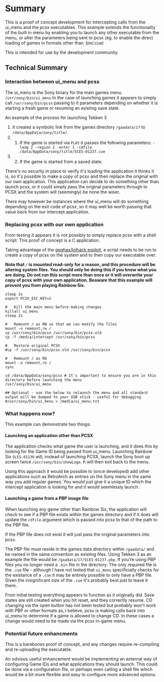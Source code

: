 # Summary
This is a proof of concept development for intercepting calls from the ui_menu and the pcsx executables. This example extends the functionality of the built in menu by enabling you to launch any other executable from the menu, or alter the parameters being sent to pcsx (eg. to enable the direct loading of games in formats other than .bin/.cue)

This is intended for use by the development community.

## Technical Summary

### Interaction between ui_menu and pcsx

The ui_menu is the Sony binary for the main games menu. `/usr/sony/bin/ui_menu` In the case of launching games it appears to simply call `/usr/sony/bin/pcsx` passing to it parameters depending on whether it is starting a fresh game or resuming an existing save state.

An example of the process for launching Tekken 3
1. It creates a symbolic link from the games directory `/gaadata/17` to `/data/AppData/sony/title/`.
2. 1. If the game is started via `PLAY` it passes the following parameters:
`-lang 2 -region 2 -enter 1 -cdfile /data/AppData/sony/title/SCES-01237.cue`
2. 2. If the game is started from a saved state:

There's no security in place to verify it's loading the application it thinks it is, so it's possible to make a copy of pcsx and then replace the original with our own application. This application can decide to do something other than launch pcsx, or it could simply pass the original parameters through to PCSX and the system will (seemingly) be none the wiser.

There may however be instances where the ui_menu will do something depending on the exit code of pcsx, so it may well be worth passing that value back from our intercept application.

### Replacing pcsx with our own application

From testing it appears it is not possibly to simply replace pcsx with a shell script. This proof of concept is a C application.

Taking advantage of the [gpghax/lolhack exploit](https://github.com/justMaku/gpghax), a script needs to be run to create a copy of pcsx on the system and to then copy our executable over. 

**Note that `/` is mounted read-only for a reason, and this procedure will be altering system files. You should only be doing this if you know what you are doing. Do not run this script more than once or it will overwrite your copy of pcsx with your own application. Beaware that this example will prevent you from playing Rainbow Six.**

```shell
sleep 2s
export PCSX_ESC_KEY=2

#   Kill the main menu before making changes
killall ui_menu
sleep 2s

#   Remount / as RW so that we can modify the files
mount -o remount,rw /
cp /usr/sony/bin/pcsx /usr/sony/bin/pcsx.old
cp -f /media/intercept /usr/sony/bin/pcsx

#   Restore original PCSX
#cp -f /usr/sony/bin/pcsx.old /usr/sony/bin/pcsx

#   Remount / as RO
mount -o remount,ro /
sync

cd /data/AppData/sony/pcsx # It's important to ensure you are in this directory before launching the menu
/usr/sony/bin/ui_menu

## Optional - use the below to relaunch the menu and all standard output will be dumped to your USB stick - useful for debugging
#/usr/sony/bin/ui_menu > /media/ui_menu.txt
```
### What happens now?

This example can demonstrate two things:
#### Launching an application other than PCSX
The application checks what game the user is launching, and it does this by looking for the Game ID being passed from ui_menu. Launching Rainbow Six `SLES-01136` will, instead of launching PCSX, launch the Sony boot up screen twice `/usr/sony/bin/showLogo`. It will then exit back to the menu.

Using this approach it would be possible to (once developed) add other applications such as RetroArch as entries on the Sony menu in the same way you add regular games. You would just give it a unique ID which the intercept application is looking for and it would seemlessly launch.

#### Launching a game from a PBP image file
When launching any game other than Rainbow Six, the application will check to see if a PBP file exists within the games directory and if it does will update the `cdfile` argument which is passed into pcsx to that of the path to the PBP file. 

If the PBP file does not exist it will just pass the original parameters into pcsx.

The PBP file must reside in the games data directory within `/gaadata/` and be named in the same convention as existing files. Using Tekken 3 as an example the file would be `/gaadata/17/SCES-01237.pbp`. If you're using PBP files you no longer need a `.bin` file in the directory. The only required file is the `.cue` file - although I have not tested that `ui_menu` specificially checks for the existance of a `.cue` it may be entirely possible to only have a PBP file. Given the insignificant size of the `.cue` it's probably best just to leave it there.

From initial testing everything appears to function as it originally did. Save states are still created when you hit reset, and they correctly resume. CD changing via the open button has not been tested but probably won't work with PBP or other formats as, I believe, pcsx is making calls back into ui_menu to determine if a game is allowed to change CD. In these cases a change would need to be made via the pcsx in-game menu.

### Potential future enhancments 
This is a barebones proof of concept, and any changes require re-compiling and re-uploading the executable.

An odvious useful enhancement would be implementing an external way of configuring Game IDs and what applications they should launch. This could be done via a configuration file, or perhaps even calling a shell file which would be a bit more flexible and easy to configure more advanced options.





